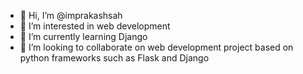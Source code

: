 - 👋 Hi, I’m @imprakashsah
- 👀 I’m interested in web development
- 🌱 I’m currently learning Django
- 💞️ I’m looking to collaborate on web development project based on python frameworks such as Flask and Django

<!---
imprakashsah/imprakashsah is a ✨ special ✨ repository because its `README.md` (this file) appears on your GitHub profile.
You can click the Preview link to take a look at your changes.
--->
